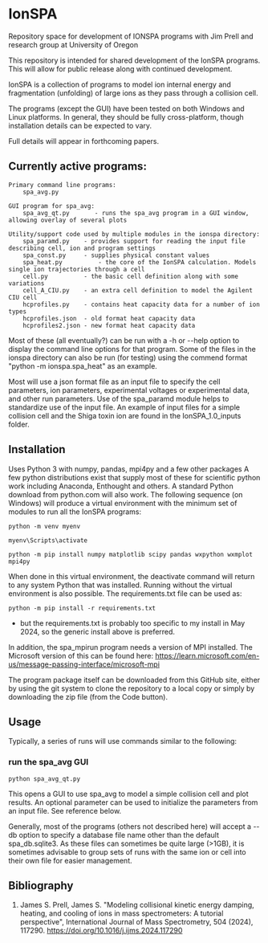 # IonSPA

Repository space for development of IONSPA programs with Jim Prell and research group at University of Oregon

This repository is intended for shared development of the IonSPA programs.  This will allow for public release along
with continued development.

IonSPA is a collection of programs to model ion internal energy and fragmentation (unfolding) of large ions as they pass through
a collision cell. 


The programs (except the GUI) have been tested on both Windows and Linux platforms. In general, they should be fully cross-platform, though installation details can be expected
to vary.

Full details will appear in forthcoming papers.

## Currently active programs:
    Primary command line programs:
        spa_avg.py

    GUI program for spa_avg:
        spa_avg_qt.py       - runs the spa_avg program in a GUI window, allowing overlay of several plots
        
    Utility/support code used by multiple modules in the ionspa directory:
        spa_paramd.py    - provides support for reading the input file describing cell, ion and program settings
        spa_const.py     - supplies physical constant values
        spa_heat.py          - the core of the IonSPA calculation. Models single ion trajectories through a cell
        cell.py          - the basic cell definition along with some variations
        cell_A_CIU.py    - an extra cell definition to model the Agilent CIU cell
        hcprofiles.py    - contains heat capacity data for a number of ion types
        hcprofiles.json  - old format heat capacity data
        hcprofiles2.json - new format heat capacity data

Most of these (all eventually?) can be run with a -h or --help option to display
the command line options for that program. Some of the files in the ionspa directory
can also be run (for testing) using the commend format "python -m ionspa.spa_heat"
as an example.

Most will use a json format file as an input file to specify the cell parameters,
ion parameters, experimental voltages or experimental data, and other run
parameters. Use of the spa_paramd module helps to standardize use of the input file.
An example of input files for a simple collision cell and the Shiga toxin ion are
found in the IonSPA_1.0_inputs folder.

## Installation
Uses Python 3 with numpy, pandas, mpi4py and a few other packages
A few python distributions exist that supply most of these for scientific python
work including Anaconda, Enthought and others.  A standard Python download from python.com will also work. The following sequence (on Windows) will produce a virtual environment with the minimum set of modules to run all the IonSPA programs:

`python -m venv myenv`

`myenv\Scripts\activate`

`python -m pip install numpy matplotlib scipy pandas wxpython wxmplot mpi4py`

When done in this virtual environment, the deactivate command will return to any
system Python that was installed.  Running without the virtual environment is also
possible.  The requirements.txt file can be used as:

`python -m pip install -r requirements.txt`

- but the requirements.txt is probably too specific to my install in May 2024, so the generic install above is preferred.

In addition, the spa_mpirun program needs a version of MPI installed. The Microsoft
version of this can be found here:
https://learn.microsoft.com/en-us/message-passing-interface/microsoft-mpi

The program package itself can be downloaded from this GitHub site, either by using the 
git system to clone the repository to a local copy or simply by downloading the zip file
(from the Code button).

## Usage
Typically, a series of runs will use commands similar to the following:

### run the spa_avg GUI
`python spa_avg_qt.py`

This opens a GUI to use spa_avg to model a simple collision cell and plot results.
An optional parameter can be used to initialize the parameters from an input file.
See reference below.

Generally, most of the programs (others not described here) will accept a --db option to specify a database file name other than the default spa_db.sqlite3. As these files can sometimes be quite large (>1GB), it is sometimes advisable to group sets of runs with the same ion or cell into their own file for easier management. 

## Bibliography

1. James S. Prell, James S. "Modeling collisional kinetic energy damping, heating, and cooling of ions in mass spectrometers: A tutorial perspective", International Journal of Mass Spectrometry, 504 (2024), 117290. https://doi.org/10.1016/j.ijms.2024.117290
